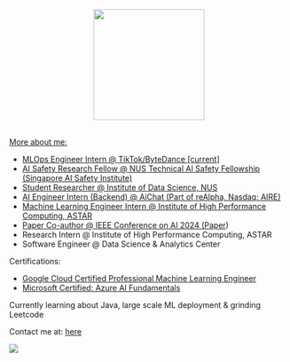 

  <div align='center'>
      <a href="https://github.com/lhurr">
        <img height=200 align="center" src="https://github-readme-stats.vercel.app/api/top-langs/?username=lhurr&theme=react&langs_count=10&hide_progress=true" />
        <br/>
        <br/>
  </div>

More about me:
- MLOps Engineer Intern @ TikTok/ByteDance [current]
- AI Safety Research Fellow @ NUS Technical AI Safety Fellowship (Singapore AI Safety Institute)
- Student Researcher @ Institute of Data Science, NUS
- AI Engineer Intern (Backend) @ AiChat (Part of reAlpha, Nasdaq: AIRE)
- Machine Learning Engineer Intern @ Institute of High Performance Computing, ASTAR
- Paper Co-author @ IEEE Conference on AI 2024 ([Paper](https://ieeexplore.ieee.org/document/10605409))
- Research Intern @ Institute of High Performance Computing, ASTAR
- Software Engineer @ Data Science & Analytics Center

Certifications:
- [Google Cloud Certified Professional Machine Learning Engineer](https://www.credly.com/badges/19edeac7-1703-4027-9a2b-4ce7da1e6974/public_url)
- [Microsoft Certified: Azure AI Fundamentals](https://www.credly.com/badges/3de8e455-dfae-4029-80c5-cfa6822eab24)

Currently learning about Java, large scale ML deployment & grinding Leetcode
  
Contact me at: [here](mailto:limhur.ng@gmail.com)

<p align="left">
  <div align="left" >
    <img src="https://komarev.com/ghpvc/?username=lhurr&label=Profile%20Views&color=000000&style=for-the-badge" />
  </div>
</p>




